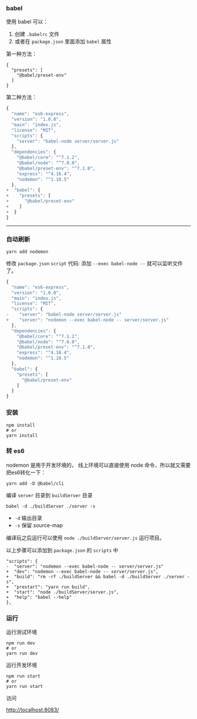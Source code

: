 ### babel
使用 babel 可以：
1. 创建 `.babelrc` 文件
2. 或者在 `package.json` 里面添加 `babel` 属性

第一种方法：
```
{
  "presets": [
    "@babel/preset-env"
  ]
}
```

第二种方法：
```javascript
{
  "name": "es6-express",
  "version": "1.0.0",
  "main": "index.js",
  "license": "MIT",
  "scripts": {
    "server": "babel-node server/server.js"
  },
  "dependencies": {
    "@babel/core": "^7.1.2",
    "@babel/node": "^7.0.0",
    "@babel/preset-env": "^7.1.0",
    "express": "^4.16.4",
    "nodemon": "^1.18.5"
  },
+  "babel": {
+    "presets": [
+      "@babel/preset-env"
+    ]
+  }
}
```

---

### 自动刷新
```
yarn add nodemon
```

修改 `package.json` `script` 代码: 添加 `--exec babel-node --` 就可以监听文件了。
```javascript
{
  "name": "es6-express",
  "version": "1.0.0",
  "main": "index.js",
  "license": "MIT",
  "scripts": {
-    "server": "babel-node server/server.js"
+    "server": "nodemon --exec babel-node -- server/server.js"
  },
  "dependencies": {
    "@babel/core": "^7.1.2",
    "@babel/node": "^7.0.0",
    "@babel/preset-env": "^7.1.0",
    "express": "^4.16.4",
    "nodemon": "^1.18.5"
  },
  "babel": {
    "presets": [
      "@babel/preset-env"
    ]
  }
}

```

### 安装
```
npm install
# or
yarn install
```

### 转 es6
nodemon 是用于开发环境的， 线上环境可以直接使用 node 命令，所以就又需要把es6转化一下：
```
yarn add -D @babel/cli
```
编译 `server` 目录到 `buildServer` 目录
```
babel -d ./buildServer ./server -s
```
- `-d` 输出目录
- `-s` 保留 source-map

编译玩之后运行可以使用 `node ./buildServer/server.js` 运行项目。

以上步骤可以添加到 `package.json` 的 `scripts` 中
```
"scripts": {
-  "server": "nodemon --exec babel-node -- server/server.js"
+  "dev": "nodemon --exec babel-node -- server/server.js",
+  "build": "rm -rf ./buildServer && babel -d ./buildServer ./server -s",
+  "prestart": "yarn run build",
+  "start": "node ./buildServer/server.js",
+  "help": "babel --help"
},
```

### 运行
运行测试环境
```
npm run dev
# or
yarn run dev
```
运行开发环境
```
npm run start
# or
yarn run start
```

访问

[http://localhost:8083/](http://localhost:8083/)
